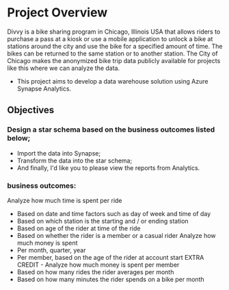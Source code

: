 # Project Overview
Divvy is a bike sharing program in Chicago, Illinois USA that allows riders to purchase a pass at a kiosk or use a mobile application to unlock a bike at stations around the city and use the bike for a specified amount of time. The bikes can be returned to the same station or to another station. The City of Chicago makes the anonymized bike trip data publicly available for projects like this where we can analyze the data.

- This project aims to develop a data warehouse solution using Azure Synapse Analytics.
## Objectives
### Design a star schema based on the business outcomes listed below;
- Import the data into Synapse;
- Transform the data into the star schema;
- And finally, I'd like you to please view the reports from Analytics.
### business outcomes:
Analyze how much time is spent per ride
- Based on date and time factors such as day of week and time of day
- Based on which station is the starting and / or ending station
- Based on age of the rider at time of the ride
- Based on whether the rider is a member or a casual rider
Analyze how much money is spent
- Per month, quarter, year
- Per member, based on the age of the rider at account start
EXTRA CREDIT - Analyze how much money is spent per member
- Based on how many rides the rider averages per month
- Based on how many minutes the rider spends on a bike per month
